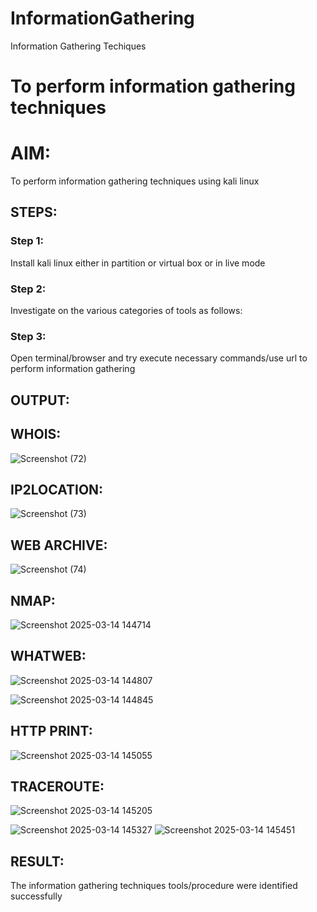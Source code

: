 # InformationGathering
Information Gathering Techiques

# To perform information gathering techniques

# AIM:

To perform information gathering techniques using kali linux 

## STEPS:

### Step 1:

Install kali linux either in partition or virtual box or in live mode

### Step 2:

Investigate on the various categories of tools as follows:

### Step 3:
Open terminal/browser and try execute necessary commands/use url to perform information gathering


## OUTPUT:
## WHOIS:

![Screenshot (72)](https://github.com/user-attachments/assets/a7d63e85-274a-483c-9293-d557f465c0aa)

## IP2LOCATION:

![Screenshot (73)](https://github.com/user-attachments/assets/1bb69a64-1729-4275-af12-ff6797ab2584)

## WEB ARCHIVE:

![Screenshot (74)](https://github.com/user-attachments/assets/e15fcfc1-c384-434a-bf70-28fc235cf774)

## NMAP:

![Screenshot 2025-03-14 144714](https://github.com/user-attachments/assets/932b1dd3-572a-4f46-b059-4d229626a1ed)

## WHATWEB:
![Screenshot 2025-03-14 144807](https://github.com/user-attachments/assets/3fde8f6c-5ef7-4081-b944-a078b0fc8636)

![Screenshot 2025-03-14 144845](https://github.com/user-attachments/assets/808ddfdd-81db-4dbf-8c91-781f0db67a99)


## HTTP PRINT:
![Screenshot 2025-03-14 145055](https://github.com/user-attachments/assets/0b7ef04e-1acb-4d82-9d0e-92b817d75f79)


## TRACEROUTE:

![Screenshot 2025-03-14 145205](https://github.com/user-attachments/assets/bb0faac9-aeec-49b3-9206-518e612f88db)

![Screenshot 2025-03-14 145327](https://github.com/user-attachments/assets/9a880ba2-0d11-4722-8018-b9508a0e442e)
![Screenshot 2025-03-14 145451](https://github.com/user-attachments/assets/aacca55e-7788-45e6-9daa-68876d9fe309)

## RESULT:
The information gathering techniques tools/procedure were  identified successfully
